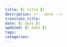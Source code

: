 ```yaml
---
title: {{ title }}
description: <!-- more -->
translate_title: 
date: {{ date }}
updated: {{ date }}
tags: 
categories: 
---
```

